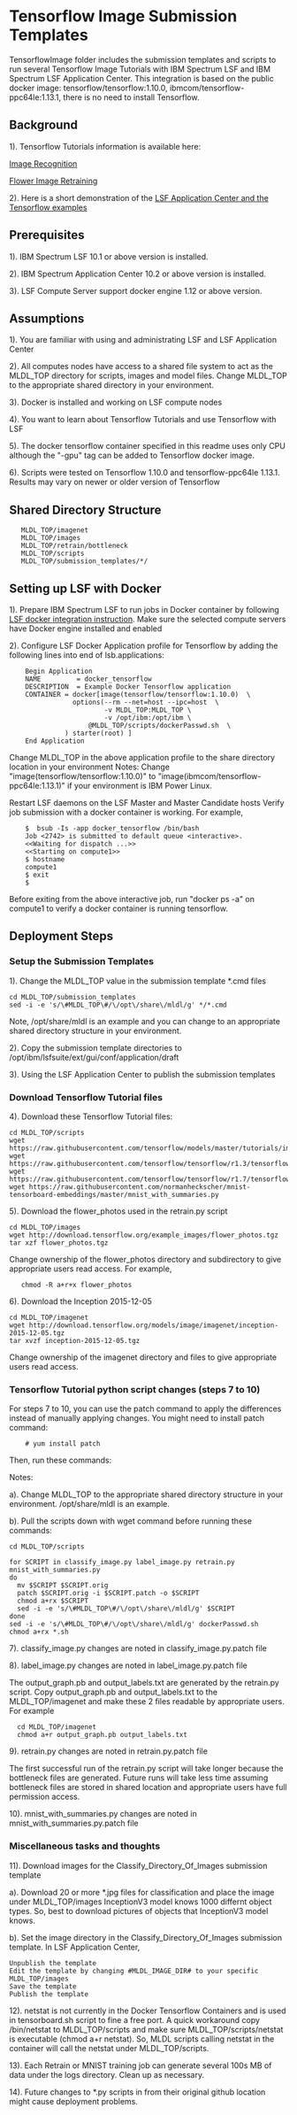 # Tensorflow Image Submission Templates
TensorflowImage folder includes the submission templates and scripts to run several Tensorflow Image Tutorials with IBM Spectrum LSF and 
IBM Spectrum LSF Application Center.  This integration is based on the public docker image: tensorflow/tensorflow:1.10.0, ibmcom/tensorflow-ppc64le:1.13.1,
there is no need to install Tensorflow.

## Background
1). Tensorflow Tutorials information is available here:

[Image Recognition]( https://www.tensorflow.org/tutorials/image_recognition)

[Flower Image Retraining]( https://www.tensorflow.org/tutorials/image_retraining)

2). Here is a short demonstration of the [LSF Application Center and the Tensorflow examples]( https://www.youtube.com/watch?v=wxeiPBEItJ4&feature=youtu.be)
  
## Prerequisites
1). IBM Spectrum LSF 10.1 or above version is installed.

2). IBM Spectrum Application Center 10.2 or above version is installed.

3). LSF Compute Server support docker engine 1.12 or above version.

## Assumptions
1). You are familiar with using and administrating LSF and LSF Application Center

2). All computes nodes have access to a shared file system to act as the MLDL_TOP directory
   for scripts, images and model files.  Change MLDL_TOP to the appropriate shared directory
   in your environment.

3). Docker is installed and working on LSF compute nodes

4). You want to learn about Tensorflow Tutorials and use Tensorflow with LSF

5). The docker tensorflow container specified in this readme uses only CPU although the "-gpu" tag can be added to Tensorflow docker image.

6). Scripts were tested on Tensorflow 1.10.0 and tensorflow-ppc64le 1.13.1. Results may vary on newer or older version of Tensorflow

## Shared Directory Structure

       MLDL_TOP/imagenet
       MLDL_TOP/images
       MLDL_TOP/retrain/bottleneck
       MLDL_TOP/scripts
       MLDL_TOP/submission_templates/*/

## Setting up LSF with Docker

1). Prepare IBM Spectrum LSF to run jobs in Docker container by following [LSF docker integration instruction]( https://www.ibm.com/support/knowledgecenter/en/SSWRJV_10.1.0/lsf_docker/lsf_docker_prepare.html). Make sure the selected compute servers have Docker engine installed and enabled
        
2). Configure LSF Docker Application profile for Tensorflow by adding the following lines into end of lsb.applications:
 
        Begin Application
        NAME         = docker_tensorflow
        DESCRIPTION  = Example Docker Tensorflow application
        CONTAINER = docker[image(tensorflow/tensorflow:1.10.0)  \
                    options(--rm --net=host --ipc=host  \
                            -v MLDL_TOP:MLDL_TOP \
                            -v /opt/ibm:/opt/ibm \
	                    @MLDL_TOP/scripts/dockerPasswd.sh  \
                  ) starter(root) ]
        End Application

 Change MLDL_TOP in the above application profile to the share directory location in your environment
 Notes: Change "image(tensorflow/tensorflow:1.10.0)" to "image(ibmcom/tensorflow-ppc64le:1.13.1)" if your environment is IBM Power Linux.

 Restart LSF daemons on the LSF Master and Master Candidate hosts
 Verify job submission with a docker container is working.  For example,

        $  bsub -Is -app docker_tensorflow /bin/bash
        Job <2742> is submitted to default queue <interactive>.
        <<Waiting for dispatch ...>>
        <<Starting on compute1>>
        $ hostname
        compute1
        $ exit
        $

  Before exiting from the above interactive job, run "docker ps -a" on compute1 to verify a docker container is running tensorflow.

## Deployment Steps

### Setup the Submission Templates

1). Change the MLDL_TOP value in the submission template *.cmd files

    cd MLDL_TOP/submission_templates
    sed -i -e 's/\#MLDL_TOP\#/\/opt\/share\/mldl/g' */*.cmd

Note, /opt/share/mldl is an example and you can change to an appropriate shared directory structure in your environment.

2). Copy the submission template directories to /opt/ibm/lsfsuite/ext/gui/conf/application/draft

3). Using the LSF Application Center to publish the submission templates

### Download Tensorflow Tutorial files

4). Download these Tensorflow Tutorial files:

    cd MLDL_TOP/scripts
    wget https://raw.githubusercontent.com/tensorflow/models/master/tutorials/image/imagenet/classify_image.py
    wget https://raw.githubusercontent.com/tensorflow/tensorflow/r1.3/tensorflow/examples/image_retraining/label_image.py
    wget https://raw.githubusercontent.com/tensorflow/tensorflow/r1.7/tensorflow/examples/image_retraining/retrain.py
    wget https://raw.githubusercontent.com/normanheckscher/mnist-tensorboard-embeddings/master/mnist_with_summaries.py

5). Download the flower_photos used in the retrain.py script

    cd MLDL_TOP/images
    wget http://download.tensorflow.org/example_images/flower_photos.tgz
    tar xzf flower_photos.tgz

Change ownership of the flower_photos directory and subdirectory to give appropriate users read access. For example,

       chmod -R a+r+x flower_photos

6). Download the Inception 2015-12-05

    cd MLDL_TOP/imagenet
    wget http://download.tensorflow.org/models/image/imagenet/inception-2015-12-05.tgz
    tar xvzf inception-2015-12-05.tgz

Change ownership of the imagenet directory and files to give appropriate users read access.


### Tensorflow Tutorial python script changes (steps 7 to 10)

For steps 7 to 10, you can use the patch command to apply the differences instead of manually applying changes.
You might need to install patch command:

        # yum install patch

Then, run these commands:

  Notes:
  
  a). Change MLDL_TOP to the appropriate shared directory structure in your environment.  /opt/share/mldl is an example.
  
  b). Pull the scripts down with wget command before running these commands:

    cd MLDL_TOP/scripts

    for SCRIPT in classify_image.py label_image.py retrain.py mnist_with_summaries.py
    do
      mv $SCRIPT $SCRIPT.orig
      patch $SCRIPT.orig -i $SCRIPT.patch -o $SCRIPT
      chmod a+rx $SCRIPT
      sed -i -e 's/\#MLDL_TOP\#/\/opt\/share\/mldl/g' $SCRIPT
    done
    sed -i -e 's/\#MLDL_TOP\#/\/opt\/share\/mldl/g' dockerPasswd.sh
    chmod a+rx *.sh

7). classify_image.py changes are noted in classify_image.py.patch file

8). label_image.py changes are noted in label_image.py.patch file
 
   The output_graph.pb and output_labels.txt are generated by the retrain.py script. Copy output_graph.pb and output_labels.txt to the MLDL_TOP/imagenet and make these 2 files readable by appropriate users. For example
      
      cd MLDL_TOP/imagenet
      chmod a+r output_graph.pb output_labels.txt

9). retrain.py changes are noted in retrain.py.patch file
   
 The first successful run of the retrain.py script will take longer because the bottleneck files are generated.  Future runs will take less time assuming bottleneck files are stored in shared location and appropriate users have full permission access.

10). mnist_with_summaries.py changes are noted in mnist_with_summaries.py.patch file

### Miscellaneous tasks and thoughts

11). Download images for the Classify_Directory_Of_Images submission template
   
   a). Download 20 or more *.jpg files for classification and place the image under MLDL_TOP/images
       InceptionV3 model knows 1000 differnt object types. So, best to download pictures of objects that InceptionV3 model knows.
   
   b). Set the image directory in the Classify_Directory_Of_Images submission template.  In LSF Application Center, 
   
    Unpublish the template
    Edit the template by changing #MLDL_IMAGE_DIR# to your specific MLDL_TOP/images
    Save the template
    Publish the template
    
12). netstat is not currently in the Docker Tensorflow Containers and is used in tensorboard.sh script to fine a free port.
    A quick workaround copy /bin/netstat to MLDL_TOP/scripts and make sure MLDL_TOP/scripts/netstat is executable (chmod a+r netstat).  So, MLDL scripts calling netstat in the container
    will call the netstat under MLDL_TOP/scripts.

13). Each Retrain or MNIST training job can generate several 100s MB of data under the logs directory.  Clean up as necessary.

14). Future changes to *.py scripts in from their original github location might cause deployment problems.


